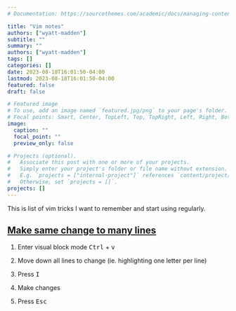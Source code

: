 ```yaml
---
# Documentation: https://sourcethemes.com/academic/docs/managing-content/

title: "Vim notes"
authors: ["wyatt-madden"]
subtitle: ""
summary: ""
authors: ["wyatt-madden"]
tags: []
categories: []
date: 2023-08-18T16:01:50-04:00
lastmod: 2023-08-18T16:01:50-04:00
featured: false
draft: false

# Featured image
# To use, add an image named `featured.jpg/png` to your page's folder.
# Focal points: Smart, Center, TopLeft, Top, TopRight, Left, Right, BottomLeft, Bottom, BottomRight.
image:
  caption: ""
  focal_point: ""
  preview_only: false

# Projects (optional).
#   Associate this post with one or more of your projects.
#   Simply enter your project's folder or file name without extension.
#   E.g. `projects = ["internal-project"]` references `content/project/deep-learning/index.md`.
#   Otherwise, set `projects = []`.
projects: []
---
```


This is list of vim tricks I want to remember and start using regularly. 

## [Make same change to many lines](https://stackoverflow.com/questions/9549729/vim-insert-the-same-characters-across-multiple-lines)

1. Enter visual block mode <kbd>Ctrl</kbd> + <kbd>v</kbd>

2. Move down all lines to change (ie. highlighting one letter per line)

3. Press <kbd> I </kbd>

4. Make changes 

5. Press <kbd> Esc </kbd>

